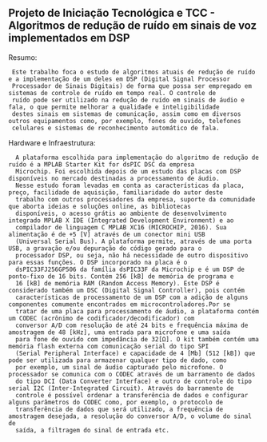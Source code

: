 Projeto de Iniciação Tecnológica e TCC - Algoritmos de redução de ruído em sinais de voz implementados em DSP
-------------------------------------------------------------

Resumo:

     Este trabalho foca o estudo de algoritmos atuais de redução de ruído e a implementação de um deles em DSP (Digital Signal Processor
     Processador de Sinais Digitais) de forma que possa ser empregado em sistemas de controle de ruído em tempo real. O controle de
     ruído pode ser utilizado na redução de ruído em sinais de áudio e fala, o que permite melhorar a qualidade e inteligibilidade
     destes sinais em sistemas de comunicação, assim como em diversos outros equipamentos como, por exemplo, fones de ouvido, telefones
     celulares e sistemas de reconhecimento automático de fala.

Hardware e Infraestrutura:

      A plataforma escolhida para implementação do algoritmo de redução de ruído é a MPLAB Starter Kit for dsPIC DSC da empresa
      Microchip. Foi escolhida depois de um estudo das placas com DSP disponíveis no mercado destinadas a processamento de áudio. 
      Nesse estudo foram levadas em conta as características da placa, preço, facilidade de aquisição, familiaridade do autor deste
      trabalho com outros processadores da empresa, suporte da comunidade que aborta ideias e soluções online, as bibliotecas
      disponíveis, o acesso grátis ao ambiente de desenvolvimento integrado MPLAB X IDE (Integrated Development Environment) e ao
      compilador de linguagem C MPLAB XC16 (MICROCHIP, 2016). Sua alimentação é de +5 [V] através de um conector mini USB
      (Universal Serial Bus). A plataforma permite, através de uma porta USB, a gravação e/ou depuração do código gerado para o
      processador DSP, ou seja, não há necessidade de outro dispositivo para essas funções. O DSP incorporado na placa é o
      dsPIC33FJ256GP506 da família dsPIC33F da Microchip e é um DSP de ponto-fixo de 16 bits. Contém 256 [kB] de memória de programa e
      16 [kB] de memória RAM (Random Access Memory). Este DSP é considerado também um DSC (Digital Signal Controller), pois contém
      características de processamento de um DSP com a adição de alguns componentes comumente encontrados em microcontroladores.Por se
      tratar de uma placa para processamento de áudio, a plataforma contém um CODEC (acrônimo de codificador/decodificador) com
      conversor A/D com resolução de até 24 bits e frequência máxima de amostragem de 48 [kHz], uma entrada para microfone e uma saída
      para fone de ouvido com impedância de 32[Ω]. O kit também contém uma memória flash externa com comunicação serial do tipo SPI
      (Serial Peripheral Interface) e capacidade de 4 [Mb] (512 [kB]) que pode ser utilizada para armazenar qualquer tipo de dado, como
      por exemplo, um sinal de áudio capturado pelo microfone. O processador se comunica com o CODEC através de um barramento de dados
      do tipo DCI (Data Converter Interface) e outro de controle do tipo serial I2C (Inter-Integrated Circuit). Através do barramento de
      controle é possível ordenar a transferência de dados e configurar alguns parâmetros do CODEC como, por exemplo, o protocolo de
      transferência de dados que será utilizado, a frequência de amostragem desejada, a resolução do conversor A/D, o volume do sinal de
      saída, a filtragem do sinal de entrada etc.
